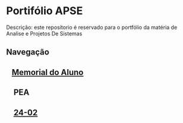 # Portifólio APSE
 Descrição: este reposítorio é reservado para o portfólio da matéria de Analise e Projetos De Sistemas 

## Navegação
## &nbsp;&nbsp; [<ins>Memorial do Aluno</ins>]($root$/../Memorial%20do%20Aluno/Memorial.md)
## &nbsp; &nbsp; PEA
## &nbsp;&nbsp;&nbsp; [<ins>24-02</ins>]($root$/../Avalição%20do%20PEA/PEA-24-04.md)
